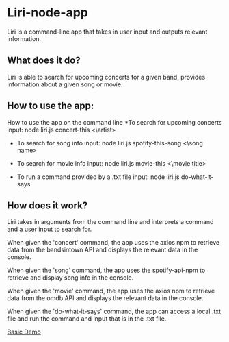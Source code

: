 # Liri-node-app
Liri is a command-line app that takes in user input and outputs relevant information. 

## What does it do?
Liri is able to search for upcoming concerts for a given band, provides information about a given song or movie. 

## How to use the app:
How to use the app on the command line
*To search for upcoming concerts input:
node liri.js concert-this <\artist>

* To search for song info input: 
node liri.js spotify-this-song <\song name>

* To search for movie info input:
node liri.js movie-this <\movie title>

* To run a command provided by a .txt file input:
node liri.js do-what-it-says

## How does it work?
Liri takes in arguments from the command line and interprets a command and a user input to search for. 

When given the 'concert' command, the app uses the axios npm to retrieve data from the bandsintown API and displays the relevant data in the console. 

When given the 'song' command, the app uses the spotify-api-npm to retrieve and display song info in the console. 

When given the 'movie' command, the app uses the axios npm to retrieve data from the omdb API and displays the relevant data in the console.

When given the 'do-what-it-says' command, the app can access a local .txt file and run the command and input that is in the .txt file. 

[Basic Demo](https://github.com/kimberlycase91/liri-node-app/blob/master/images/demo.mkv?raw=true)
